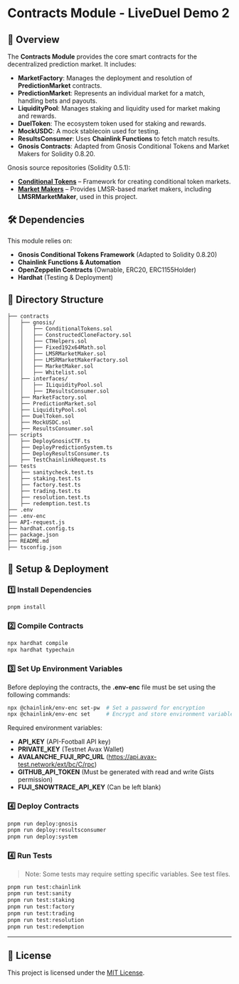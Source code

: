 # Contracts Module - LiveDuel Demo 2

## 📜 Overview

The **Contracts Module** provides the core smart contracts for the decentralized prediction market. It includes:

- **MarketFactory**: Manages the deployment and resolution of **PredictionMarket** contracts.
- **PredictionMarket**: Represents an individual market for a match, handling bets and payouts.
- **LiquidityPool**: Manages staking and liquidity used for market making and rewards.
- **DuelToken**: The ecosystem token used for staking and rewards.
- **MockUSDC**: A mock stablecoin used for testing.
- **ResultsConsumer**: Uses **Chainlink Functions** to fetch match results.
- **Gnosis Contracts**: Adapted from Gnosis Conditional Tokens and Market Makers for Solidity 0.8.20.

Gnosis source repositories (Solidity 0.5.1):

- **[Conditional Tokens](https://github.com/gnosis/conditional-tokens-contracts)** – Framework for creating conditional token markets.
- **[Market Makers](https://github.com/gnosis/conditional-tokens-market-makers)** – Provides LMSR-based market makers, including **LMSRMarketMaker**, used in this project.

## 🛠 Dependencies

This module relies on:

- **Gnosis Conditional Tokens Framework** (Adapted to Solidity 0.8.20)
- **Chainlink Functions & Automation**
- **OpenZeppelin Contracts** (Ownable, ERC20, ERC1155Holder)
- **Hardhat** (Testing & Deployment)

## 📂 Directory Structure

```
├── contracts
│   ├── gnosis/
│   │   ├── ConditionalTokens.sol
│   │   ├── ConstructedCloneFactory.sol
│   │   ├── CTHelpers.sol
│   │   ├── Fixed192x64Math.sol
│   │   ├── LMSRMarketMaker.sol
│   │   ├── LMSRMarketMakerFactory.sol
│   │   ├── MarketMaker.sol
│   │   ├── Whitelist.sol
│   ├── interfaces/
│   │   ├── ILiquidityPool.sol
│   │   ├── IResultsConsumer.sol
│   ├── MarketFactory.sol
│   ├── PredictionMarket.sol
│   ├── LiquidityPool.sol
│   ├── DuelToken.sol
│   ├── MockUSDC.sol
│   ├── ResultsConsumer.sol
├── scripts
│   ├── DeployGnosisCTF.ts
│   ├── DeployPredictionSystem.ts
│   ├── DeployResultsConsumer.ts
│   ├── TestChainlinkRequest.ts
├── tests
│   ├── sanitycheck.test.ts
│   ├── staking.test.ts
│   ├── factory.test.ts
│   ├── trading.test.ts
│   ├── resolution.test.ts
│   ├── redemption.test.ts
├── .env
├── .env-enc
├── API-request.js
├── hardhat.config.ts
├── package.json
├── README.md
├── tsconfig.json
```

## 🚀 Setup & Deployment

### 1️⃣ Install Dependencies

```bash
pnpm install
```

### 2️⃣ Compile Contracts

```bash
npx hardhat compile
npx hardhat typechain
```

### 3️⃣ Set Up Environment Variables

Before deploying the contracts, the **.env-enc** file must be set using the following commands:

```bash
npx @chainlink/env-enc set-pw  # Set a password for encryption
npx @chainlink/env-enc set     # Encrypt and store environment variables
```

Required environment variables:

- **API\_KEY** (API-Football API key)
- **PRIVATE\_KEY** (Testnet Avax Wallet)
- **AVALANCHE\_FUJI\_RPC\_URL** (https://api.avax-test.network/ext/bc/C/rpc)
- **GITHUB\_API\_TOKEN** (Must be generated with read and write Gists permission)
- **FUJI\_SNOWTRACE\_API\_KEY** (Can be left blank)

### 4️⃣ Deploy Contracts

```bash
pnpm run deploy:gnosis
pnpm run deploy:resultsconsumer
pnpm run deploy:system
```

### 4️⃣ Run Tests

> Note: Some tests may require setting specific variables. See test files.

```bash
pnpm run test:chainlink
pnpm run test:sanity
pnpm run test:staking
pnpm run test:factory
pnpm run test:trading
pnpm run test:resolution
pnpm run test:redemption
```

---

## 📄 License
This project is licensed under the [MIT License](LICENSE).

